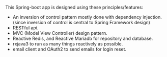 This Spring-boot app is designed using these principles/features: 
* An inversion of control pattern mostly done with dependency injection. (since inversion of control is central to Spring Framework design)
* RESTful api.
* MVC (Model View Controller) design pattern.
* Reactive Redis, and Reactive Mariadb for repository and database.
* rxjava3 to run as many things reactively as possible.
* email client and OAuth2 to send emails for login reset.
